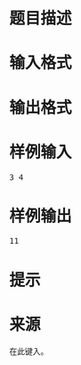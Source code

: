 

# 题目描述



# 输入格式



# 输出格式



# 样例输入


<pre>3 4</pre>

# 样例输出


<pre>11</pre>

# 提示



# 来源


<p>
在此键入。
</p>

